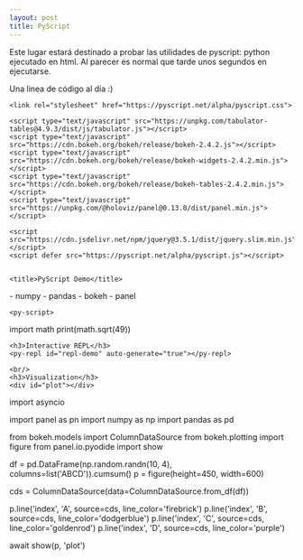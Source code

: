 ```yaml
---
layout: post
title: PyScript
---
```


Este lugar estará destinado a probar las utilidades de pyscript: python ejecutado en html. Al parecer es normal que tarde unos segundos en ejecutarse.

Una linea de código al día :)

<html lang="en">
<head>
    <meta charset="UTF-8">
    <meta http-equiv="X-UA-Compatible" content="IE=edge">
    <meta name="viewport" content="width=device-width, initial-scale=1.0">
    
    <link rel="stylesheet" href="https://pyscript.net/alpha/pyscript.css">
    
    <script type="text/javascript" src="https://unpkg.com/tabulator-tables@4.9.3/dist/js/tabulator.js"></script>
    <script type="text/javascript" src="https://cdn.bokeh.org/bokeh/release/bokeh-2.4.2.js"></script>
    <script type="text/javascript" src="https://cdn.bokeh.org/bokeh/release/bokeh-widgets-2.4.2.min.js"></script>
    <script type="text/javascript" src="https://cdn.bokeh.org/bokeh/release/bokeh-tables-2.4.2.min.js"></script>
    <script type="text/javascript" src="https://unpkg.com/@holoviz/panel@0.13.0/dist/panel.min.js"></script>
    
    <script src="https://cdn.jsdelivr.net/npm/jquery@3.5.1/dist/jquery.slim.min.js"></script>
    <script defer src="https://pyscript.net/alpha/pyscript.js"></script>


    <title>PyScript Demo</title>
</head>
<body>
    <py-env>
- numpy
- pandas
- bokeh
- panel
    </py-env>

    <py-script>
import math
print(math.sqrt(49))
    </py-script>
    <py-script src="./scripts/demo1.py"></py-script>

    <h3>Interactive REPL</h3>
    <py-repl id="repl-demo" auto-generate="true"></py-repl>
    
    <br/>
    <h3>Visualization</h3>
    <div id="plot"></div>

<py-script>
import asyncio

import panel as pn
import numpy as np
import pandas as pd

from bokeh.models import ColumnDataSource
from bokeh.plotting import figure
from panel.io.pyodide import show

df = pd.DataFrame(np.random.randn(10, 4),  columns=list('ABCD')).cumsum()
p = figure(height=450, width=600)

cds = ColumnDataSource(data=ColumnDataSource.from_df(df))

p.line('index', 'A', source=cds, line_color='firebrick')
p.line('index', 'B', source=cds, line_color='dodgerblue')
p.line('index', 'C', source=cds, line_color='goldenrod')
p.line('index', 'D', source=cds, line_color='purple')

await show(p, 'plot')
</py-script>
</body>
</html>